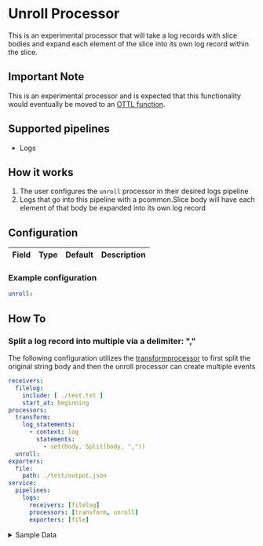 # Unroll Processor

This is an experimental processor that will take a log records with slice bodies and expand each element of the slice into its own log record within the slice.

## Important Note

This is an experimental processor and is expected that this functionality would eventually be moved to an [OTTL function](https://github.com/open-telemetry/opentelemetry-collector-contrib/tree/main/pkg/ottl).

## Supported pipelines

- Logs


## How it works

1. The user configures the `unroll` processor in their desired logs pipeline
2. Logs that go into this pipeline with a pcommon.Slice body will have each element of that body be expanded into its own log record


## Configuration
| Field | Type | Default | Description |
| ----- | ---- | ------- | ----------- |


### Example configuration

```yaml
unroll:
```



## How To

### Split a log record into multiple via a delimiter: ","

The following configuration utilizes the [transformprocessor](https://github.com/open-telemetry/opentelemetry-collector-contrib/tree/main/processor/transformprocessor) to first split the original string body and then the unroll processor can create multiple events

```yaml
receivers:
  filelog:
    include: [ ./test.txt ]
    start_at: beginning
processors:
  transform:
    log_statements:
      - context: log
        statements:
          - set(body, Split(body, ","))
  unroll:
exporters:
  file:
    path: ./test/output.json
service:
  pipelines:
    logs:
      receivers: [filelog]
      processors: [transform, unroll]
      exporters: [file]
```

<details>
<summary> Sample Data </summary>

```txt
1,2,3
```

```json
{
  "resourceLogs": [
    {
      "resource": {},
      "scopeLogs": [
        {
          "scope": {},
          "logRecords": [
            {
              "observedTimeUnixNano": "1733240156591852000",
              "body": { "stringValue": "1" },
              "attributes": [
                {
                  "key": "log.file.name",
                  "value": { "stringValue": "test.txt" }
                },
              ],
              "traceId": "",
              "spanId": ""
            },
            {
              "observedTimeUnixNano": "1733240156591852000",
              "body": { "stringValue": "2" },
              "attributes": [
                {
                  "key": "log.file.name",
                  "value": { "stringValue": "test.txt" }
                },
              ],
              "traceId": "",
              "spanId": ""
            },
            {
              "observedTimeUnixNano": "1733240156591852000",
              "body": { "stringValue": "3" },
              "attributes": [
                {
                  "key": "log.file.name",
                  "value": { "stringValue": "test.txt" }
                },
              ],
              "traceId": "",
              "spanId": ""
            }
          ]
        }
      ]
    }
  ]
}
```
</details>
